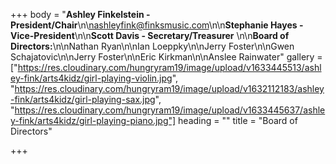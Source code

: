 +++
body = "**Ashley Finkelstein - President/Chair**\n\nashleyfink@finksmusic.com\n\n**Stephanie Hayes - Vice-President**\n\n**Scott Davis - Secretary/Treasurer** \n\n**Board of Directors:**\n\nNathan Ryan\n\nIan Loeppky\n\nJerry Foster\n\nGwen Schajatovic\n\nJerry Foster\n\nEric Kirkman\n\nAnslee Rainwater"
gallery = ["https://res.cloudinary.com/hungryram19/image/upload/v1633445513/ashley-fink/arts4kidz/girl-playing-violin.jpg", "https://res.cloudinary.com/hungryram19/image/upload/v1632112183/ashley-fink/arts4kidz/girl-playing-sax.jpg", "https://res.cloudinary.com/hungryram19/image/upload/v1633445637/ashley-fink/arts4kidz/girl-playing-piano.jpg"]
heading = ""
title = "Board of Directors"

+++
